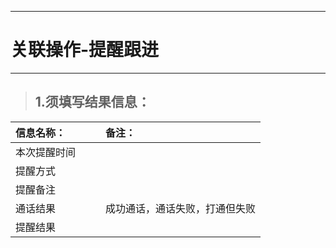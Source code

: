 
---

# 关联操作-提醒跟进

---

> ## 1.须填写结果信息：

| **信息名称：** |  |  | **备注：** |
| :--- | :--- | :--- | :--- |
| 本次提醒时间 |  |  |  |
| 提醒方式 |  |  |  |
| 提醒备注 |  |  |  |
| 通话结果 |  |  | 成功通话，通话失败，打通但失败 |
| 提醒结果 |  |  |  |



